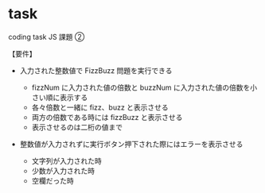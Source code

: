 # task

coding task JS 課題 ②

【要件】

- 入力された整数値で FizzBuzz 問題を実行できる

  - fizzNum に入力された値の倍数と buzzNum に入力された値の倍数を小さい順に表示する
  - 各々倍数と一緒に fizz、buzz と表示させる
  - 両方の倍数である時には fizzBuzz と表示させる
  - 表示させるのは二桁の値まで

- 整数値が入力されずに実行ボタン押下された際にはエラーを表示させる
  - 文字列が入力された時
  - 少数が入力された時
  - 空欄だった時
